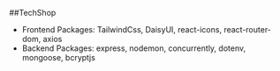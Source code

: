 ##TechShop

- Frontend Packages: TailwindCss, DaisyUI, react-icons, react-router-dom, axios
- Backend Packages: express, nodemon, concurrently, dotenv, mongoose, bcryptjs
